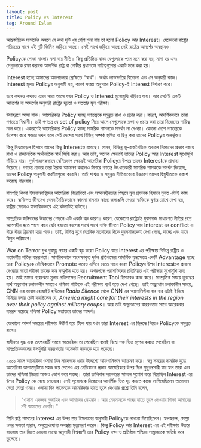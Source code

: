 ```yaml
---
layout: post
title: Policy vs Interest
tag: Around Islam
---
```


আন্তর্জাতিক সম্পর্কের অঙ্গনে যে কথা দুটি খুব বেশি শুনা যায় তা হলো Policy আর Interest। যেকোনো রাষ্ট্রের পরিচয়ের সাথে এই দুটি জিনিস জড়িয়ে আছে। সেই সাথে জড়িয়ে আছে সেই রাষ্ট্রের আদর্শের অবস্থানও।

Policyকে সোজা বাংলায় বলা যায় নীতি। কিছু প্রতিষ্ঠিত বাক্য যেগুলোকে পরম মনে করা হয়, মানা হয় এবং সেগুলোকে রক্ষা করাকে আদর্শিক রাষ্ট্র বা গোষ্ঠীর প্রধানতম দায়িত্বগুলোর একটি মনে করা হয়।

Interest হচ্ছে আমাদের আলোচনার প্রেক্ষিতে "স্বার্থ"। অর্থাৎ লাভক্ষতির বিবেচনা এবং সে অনুযায়ী কাজ। Interest মূলত Policyর অনুগামী হয়, কারণ সংজ্ঞা অনুসারে Policy-ই Interest নির্ধারণ করে।

তবে কখনও কখনও এমন সময় আসে যখন Policy  ও Interest মুখোমুখি দাঁড়িয়ে যায়। আর সেটাই একটি আদর্শের বা আদর্শের অনুসারী রাষ্ট্রের দৃঢ়তা ও সততার মূল পরীক্ষা।

উদাহরণে আসা যাক। আমেরিকার Policy হচ্ছে গণতন্ত্রকে সমুন্নত রাখা ও প্রচার করা। কারণ, আদর্শিকভাবে তারা গণতন্ত্রে বিশ্বাসী। তাই গণতন্ত্র যে set of policy নিয়ে আসে সেগুলোকে রক্ষা ও প্রচার করা  তারা নিজেদের দায়িত্ব মনে করে। একারণেই আমেরিকার Policy হচ্ছে সামরিক শাসনকে সমর্থন না দেওয়া। কোনো দেশে গণতন্ত্রকে উপেক্ষা করে ক্ষমতা দখল হলে সেই দেশের সাথে বিভিন্ন সম্পর্ক স্থগিত বা ছিন্ন করা তাদের Policyর অন্তর্ভুক্ত।

কিন্তু বিশ্বমোড়ল হিসাবে তাদের কিছু Interestও রয়েছে। যেমন, বিভিন্ন ভূ-রাজনৈতিক অঞ্চলে নিজেদের প্রভাব বজায় রাখা ও রাজনৈতিক অর্থনৈতিক স্বার্থ সিদ্ধি করা। আর তাই, অনেক ক্ষেত্রেই তাদের Policy আর Interest মুখোমুখি দাঁড়িয়ে যায়। দুর্ভাগ্যজনকভাবে বেশিরভাগ ক্ষেত্রেই আমেরিকা Policyর উপরে তাদের Interestকে প্রাধান্য দিয়েছে। গণতন্ত্র প্রচারে তারা ইরাক আক্রমণ করলেও মিশরে গণতন্ত্র উৎখাতকারী সামরিক শাসককে সমর্থন দিয়েছে, তাদের Policy অনুযায়ী করণীয়গুলো করেনি। তাই শাশ্বত ও সমুন্নত নীতিবাক্যের উচ্চারণ তাদের দ্বিমুখীতাকে প্রকাশ করেছে বারংবার।

বামপন্থি কিংবা ইসলামপন্থিদের আমেরিকা বিরোধিতা এবং সম্মানহীনতার পিছনে মূল প্রভাবক হিসাবে মূলত এটাই কাজ করে। ব্যক্তিগত জীবনেও যেমন নৈতিকতাকে কামনা বাসনার কাছে জলাঞ্জলি দেওয়া ব্যক্তিকে ঘৃণার চোখে দেখা হয়, রাষ্ট্রীয় ক্ষেত্রেও স্বাভাবিকভাবে এই ঘটনাটিই ঘটেছে।

সাম্প্রতিক জঙ্গিবাদের উত্থানের পেছনে এটি একটি বড় কারণ। কারণ, যেকোনো রাষ্ট্রেরই যুবসমাজ সাধারণত নীতির প্রশ্নে আপসহীন হতে পছন্দ করে যেটা হয়তো বয়সের সাথে সাথে ব্যক্তি জীবনে Policy আর Interest এর conflict এ ধীরে ধীরে ম্রিয়মাণ হয়ে পড়ে। তাই, বিভিন্ন যুগে বৈপ্লবিক মতবাদের দিকে যুবসমাজকেই দেখা গেছে, যাচ্ছে এবং যাবে বিপুল পরিমাণে।

War on Terror মুখ থুবড়্রে পড়ার একটি বড় কারণ Policy আর Interest এর পরীক্ষায় বিভিন্ন রাষ্ট্রীয় ও মতাদর্শীয় শক্তির ব্যররথতা। সামরিকভাবে অপেক্ষাকৃত দুর্বল প্রতিপক্ষের আদর্শিক যুদ্ধক্ষেত্রে  একটি Advantage হচ্ছে তারা Policyকে মৌখিকভাবে Promote করেও এগিয়ে যেতে পারে কারণ Policyর উপর Interestকে প্রাধান্য দেওয়ার মতো পরীক্ষা তাদের কম সম্মুখীন হতে হয়। অপরপক্ষে পরাশক্তিদের প্রতিনিয়ত  এই পরীক্ষার মুখোমুখি হতে হয়। তাই তাদের ব্যররথতা মূলত প্রতিপক্ষের Recruitment Tool হিসাবেও কাজ করে। সাম্প্রতিক সময়ে তুরস্কের ব্যর্থ অভ্যুত্থান চলাকালীন সময়েও পশ্চিমা শক্তিকে এই পরীক্ষায় ব্যর্থ হতে দেখা গেছে। তাই অভ্যুত্থান চলাকালীন সময়ে, CNN এর ভাষায় হোয়াইট হাউজের *Radio Silence* থেকে CNN এর অ্যানালিস্টরা বার বার এটাই ইনিয়ে বিনিয়ে বলার চেষ্টা করছিলেন যে, *America might care for their interests in the region over their policy against military coups*। আর তাই অভ্যুত্থানের ব্যররথতার সাথে আরেকবার ব্যররথ হয়েছে পশ্চিমা Policy মতান্তরে তাদের আদর্শ।

যেকোনো আদর্শ সময়ের পরীক্ষায় উত্তীর্ণ হয়ে টিকে যায় যখন তারা Interest এর বিরুদ্ধে গিয়েও Policyকে সমুন্নত রাখে।

স্বাধীনতা যুদ্ধ এবং তৎপরবর্তী সময়ে আমেরিকা তা পেরেছিল বলেই বিশ্বে শক্ত ভিত স্থাপন করতে পেরেছিল যা সাম্প্রতিককালের উপর্যুপরি ব্যররথতায় অনেকটা নড়বড়ে হয়ে পড়েছে।

২০০১ সালে আমেরিকা ওসামা বিন লাদেনকে ধরার উদ্দেশ্যে আফগানিস্তান আক্রমণ করে। স্বল্প সময়ের সামরিক যুদ্ধে আমেরিকা আপাতদৃষ্টিতে সহজ জয় পেলেও এর নেতিবাচক প্রভাব আমেরিকার উপর ছিল সুদূরপ্রসারী যার ফল তারা এবং তাদের পশ্চিমা মিত্ররা আজও ভোগ করে যাচ্ছে। তারা তালিবান সরকারের সামনে সুযোগ করে দিয়েছিল Interest এর উপর Policy কে বেছে নেওয়ার। সেই সুযোগকে নিজেদের আদর্শিক ভিত দৃঢ় করতে কাজে লাগিয়েছিলেন তালেবান নেতা মোল্লা ওমর। ওসামা বিন লাদেনকে আমেরিকার হাতে তুলে দেওয়ার প্রশ্নে তিনি বলেন,

>"ওসামা একজন মুজাহিদ এবং আমাদের মেহমান। আর মেহমানকে শত্রুর হাতে তুলে দেওয়ার শিক্ষা আমাদের নবী আমাদের দেননি।"

তিনি রাষ্ট্র শাসনের Interest এর উপর তার ইসলামের অনুসারী Policyকে প্রাধান্য দিয়েছিলেন। ফলস্বরুপ, মোল্লা ওমর ক্ষমতা হারান, অনুল্লেখযোগ্য অবস্থায় মৃত্যুবরণ করেন। কিন্তু Policy আর Interest এর এই পরীক্ষায় উতরে যাওয়ায় তার জিতে নেওয়া লাখো অনুসারী বিশ্বব্যাপী তার Policy রক্ষা ও প্রতিষ্ঠায় পশ্চিমা সাম্রাজ্যকে অতিষ্ঠ করে তুলেছে। 
